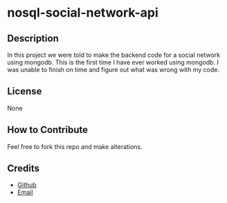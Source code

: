 # nosql-social-network-api

## Description
In this project we were told to make the backend code for a social network using mongodb. This is the first time I have ever worked using mongodb. I was unable to finish on time and figure out what was wrong with my code.

## License
None

                    
## How to Contribute
Feel free to fork this repo and make alterations.   

## Credits
- [Github](https://github.com/Ezekiel186)
- [Email](mailto:ezekieljamolin186@gmail.com)